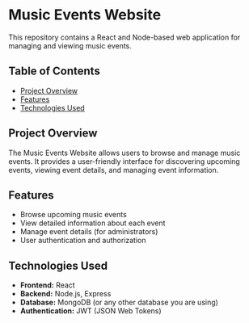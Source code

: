 # Music Events Website

This repository contains a React and Node-based web application for managing and viewing music events.

## Table of Contents

- [Project Overview](#project-overview)
- [Features](#features)
- [Technologies Used](#technologies-used)

## Project Overview

The Music Events Website allows users to browse and manage music events. It provides a user-friendly interface for discovering upcoming events, viewing event details, and managing event information.

## Features

- Browse upcoming music events
- View detailed information about each event
- Manage event details (for administrators)
- User authentication and authorization

## Technologies Used

- **Frontend:** React
- **Backend:** Node.js, Express
- **Database:** MongoDB (or any other database you are using)
- **Authentication:** JWT (JSON Web Tokens)

